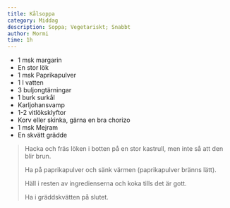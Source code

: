 ```yaml
---
title: Kålsoppa
category: Middag
description: Soppa; Vegetariskt; Snabbt
author: Mormi
time: 1h
---
```


- 1 msk margarin
- En stor lök
- 1 msk Paprikapulver
- 1 l vatten
- 3 buljongtärningar
- 1 burk surkål
- Karljohansvamp
- 1-2 vitlöksklyftor
- Korv eller skinka, gärna en bra chorizo
- 1 msk Mejram
- En skvätt grädde

> Hacka och fräs löken i botten på en stor kastrull, men inte så att den blir brun.
> 
> Ha på paprikapulver och sänk värmen (paprikapulver bränns lätt).
> 
> Häll i resten av ingredienserna och koka tills det är gott.
> 
> Ha i gräddskvätten på slutet.
